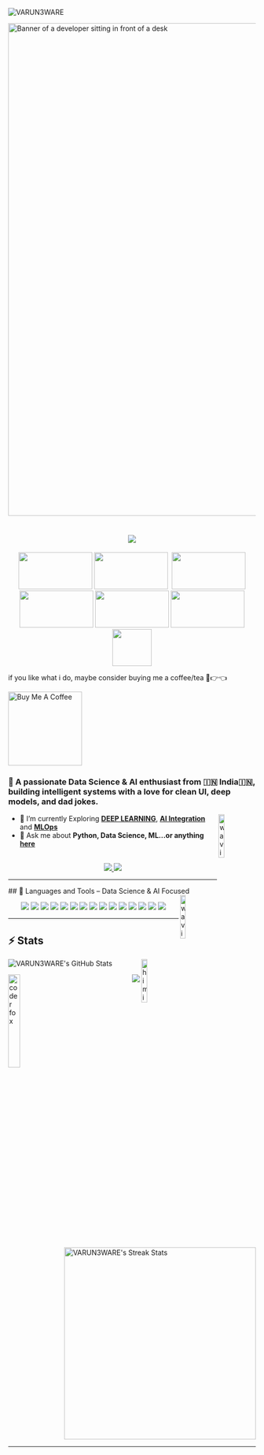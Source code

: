 <!-- 🧮 Profile Views -->
<p align="left">
  <img src="https://komarev.com/ghpvc/?username=VARUN3WARE&label=Profile%20views&color=blueviolet&style=flat-square" alt="VARUN3WARE" />
</p>
<img src="https://zidiolearning.in/public/uploads/main/files/09-02-2025/644a18b637053fa3709c5ba2_what-is-data-science.jpg" width="1000px" alt="Banner of a developer sitting in front of a desk">
<h1 align="center">
    <img src="https://readme-typing-svg.herokuapp.com/?font=Inter&size=48&center=true&vCenter=true&width=500&height=70&color=4E71FF&duration=4000&lines=NNAMASTE+SABHI!+👋👋;+I'm+Varun+Rao!;" />
</h1>

<!-- EXCITED CHARACTERS (Horizontal) -->
<p align="center">
  <img src="https://media.giphy.com/media/v1.Y2lkPWVjZjA1ZTQ3emNmOWRhNTJhdXprdmo0bHZhenpiZjIwcjY4d3EwNTJuMzBteHBxYSZlcD12MV9naWZzX3NlYXJjaCZjdD1n/26AHG5KGFxSkUWw1i/giphy.gif" width="150" height="75">
  <img src="https://media1.giphy.com/media/v1.Y2lkPTc5MGI3NjExNGR0ZGxoZWtnY3hucnNmOG5naXFiOGxsbXUxeXZpaGo1ejIwM3IzMyZlcD12MV9pbnRlcm5hbF9naWZfYnlfaWQmY3Q9Zw/3osxYc2axjCJNsCXyE/giphy.gif" width="150" height="75">&nbsp;
  <img src="https://media1.giphy.com/media/v1.Y2lkPTc5MGI3NjExNG01eWd0aGhrcGI4aWExa3EyYjE3dXp4cnJnZ3JrbDkweDJrb3kxayZlcD12MV9pbnRlcm5hbF9naWZfYnlfaWQmY3Q9Zw/4TtTVTmBoXp8txRU0C/giphy.gif" width="150" height="75">
  <img src="https://media.giphy.com/media/v1.Y2lkPTc5MGI3NjExMWQ0dm5vOXY2NmgyNDhrNDl4NXJvaGNiMGlrbDY5NG1wZHpudWRhYyZlcD12MV9naWZzX3NlYXJjaCZjdD1n/6WyINXd0MM5GqWicnj/giphy.gif" width="150" height="75">
  <img src="https://media.giphy.com/media/v1.Y2lkPTc5MGI3NjExb2EyZTl1NjZhbGY4dWt6b3phcnl2OGczNG95azB1N3o0cmFzbzJvcCZlcD12MV9naWZzX3NlYXJjaCZjdD1n/zoTHLilvdrK8Wg7v3w/giphy.gif" width="150" height="75">
  <img src="https://media.giphy.com/media/v1.Y2lkPTc5MGI3NjExb2EyZTl1NjZhbGY4dWt6b3phcnl2OGczNG95azB1N3o0cmFzbzJvcCZlcD12MV9naWZzX3NlYXJjaCZjdD1n/u8ALWUw9TdvuVpLOus/giphy.gif" width="150" height="75">

  <img src="https://media.giphy.com/media/v1.Y2lkPWVjZjA1ZTQ3enZsdDF3NXZjd3VsanF4cWJscmc2NGt3dHI3ODB1ZWs1bDFnaWM2biZlcD12MV9naWZzX3NlYXJjaCZjdD1n/3mJEekHXkjSCnWGTym/giphy.gif" width="80" height="75">

</p>


if you like what i do, maybe consider buying me a coffee/tea 🥺👉👈

<a href="https://www.buymeacoffee.com/abhisheknaiidu" target="_blank"><img src="https://cdn.buymeacoffee.com/buttons/v2/default-red.png" alt="Buy Me A Coffee" width="150" ></a>





### 🚀 A passionate **Data Science & AI enthusiast**  from 🇮🇳 India🇮🇳, building intelligent systems with a love for clean UI, deep models, and dad jokes.
<!-- HI FUN CHARACTER -->
<img src="https://media.giphy.com/media/v1.Y2lkPTc5MGI3NjExcmY4aXBjMG43OG9sc3F5NDE5cGQ3cmo1ODgzaW5raG9raTAxMDNvNyZlcD12MV9zdGlja2Vyc19zZWFyY2gmY3Q9cw/SXyDYS8HSWfaMTmKGJ/giphy.gif" align="right" width="15%" alt="waving-character">


- 🌱 I’m currently Exploring **[DEEP LEARNING](https://aws.amazon.com/what-is/deep-learning/)**, **[AI Integration](https://www.crewai.com/)** and  **[MLOps](https://roadmap.sh/mlops)**
- 💬 Ask me about **Python, Data Science, ML...or anything [here](https://github.com/varunrao-ai/varunrao-ai/issues)**

<br>

<div align="center">
  <a href="mailto:varunr@iitbhilai.ac.in">
    <img src="https://img.shields.io/badge/Gmail-333333?style=for-the-badge&logo=gmail&logoColor=red" />
  </a>
  <a href="https://www.linkedin.com/in/varun-rao-iit-gd-py/" target="_blank">
    <img src="https://img.shields.io/badge/LinkedIn-0077B5?style=for-the-badge&logo=linkedin&logoColor=white" />
  </a>
<!--   <a href="https://medium.com/@varunrao" target="_blank">
    <img src="https://img.shields.io/badge/Medium-000000?style=for-the-badge&logo=medium&logoColor=white" />
  </a>
  <a href="https://codepen.io/varunrao" target="_blank">
    <img src="https://img.shields.io/badge/CodePen-1e1f26?style=for-the-badge&logo=codepen&logoColor=white" />
  </a> -->
</div>

<hr>
## 🧠 Languages and Tools – Data Science & AI Focused

<br>
<!-- HI FUN CHARACTER -->
<img src="https://media.giphy.com/media/v1.Y2lkPTc5MGI3NjExMHZ0cXRkNnQ5bDZ1MmRlNG11cTg1a3J1MXAweTM5czNiemx6emZrbCZlcD12MV9zdGlja2Vyc19zZWFyY2gmY3Q9cw/KxzwnLpoQ20vezTRAo/giphy.gif" align="right" width="15%" alt="waving-character">


<p align="center">
  <!-- Core Languages -->
  <img src="https://skillicons.dev/icons?i=python,cpp,rust" />

  <!-- ML & DL Libraries -->
  <img src="https://skillicons.dev/icons?i=pytorch,tensorflow" />
  <img src="https://skillicons.dev/icons?i=scikit-learn,numpy,pandas" />

  <!-- NLP & Generative AI -->
  <img src="https://img.shields.io/badge/HuggingFace-FFBF00?style=for-the-badge&logo=huggingface&logoColor=black" />
  <img src="https://img.shields.io/badge/Transformers-303030?style=for-the-badge&logo=OpenAI&logoColor=white" />
  <img src="https://img.shields.io/badge/NLTK-85B22E?style=for-the-badge&logo=nltk&logoColor=white" />
  <img src="https://img.shields.io/badge/spaCy-09A3D5?style=for-the-badge&logo=spacy&logoColor=white" />
  <img src="https://img.shields.io/badge/LangChain-000000?style=for-the-badge&logo=data&logoColor=white" />

  <!-- Computer Vision -->
  <img src="https://img.shields.io/badge/OpenCV-5C3EE8?style=for-the-badge&logo=opencv&logoColor=white" />

  <!-- Data Viz & Analytics -->
  <img src="https://skillicons.dev/icons?i=matplotlib,seaborn" />
  <img src="https://img.shields.io/badge/Plotly-3F4F75?style=for-the-badge&logo=plotly&logoColor=white" />
  <img src="https://img.shields.io/badge/Tableau-E97627?style=for-the-badge&logo=tableau&logoColor=white" />
  <img src="https://img.shields.io/badge/Power%20BI-F2C811?style=for-the-badge&logo=powerbi&logoColor=black" />
  <img src="https://img.shields.io/badge/Streamlit-FF4B4B?style=for-the-badge&logo=streamlit&logoColor=white" />

  <!-- Version Control -->
  <img src="https://skillicons.dev/icons?i=git,github" />
</p>

<hr>

## ⚡️ Stats
<!--  HI PIKACHU  -->
<img src="https://media.giphy.com/media/v1.Y2lkPWVjZjA1ZTQ3M296bjQyaGJlcmI0eXh2ZHNteHB4Nm5lMWVsZWNrbDVvZXBpdXJodiZlcD12MV9zdGlja2Vyc19zZWFyY2gmY3Q9cw/x2Y1hQrUUIYGFaEUsL/giphy.gif" align="right" width="15%" alt="himiym">

<!--  MY GITHUB STAT  -->
<p>  <img src="https://github-readme-stats.vercel.app/api?username=VARUN3WARE&show_icons=true&count_private=true&custom_title=My%20Github%20Stat&layout=compact&theme=tokyonight&hide=issues&hide_border=true&hide_title=true,contribs" alt="VARUN3WARE's GitHub Stats" /> </p>


<!--  CAT  -->
<img align="left" src="https://media.giphy.com/media/v1.Y2lkPWVjZjA1ZTQ3NXo0OWY0dzI4cjdjYzYyNms2enozOWRldHFxbGRpZHc2NzBhcjYxcyZlcD12MV9zdGlja2Vyc19zZWFyY2gmY3Q9cw/SGVGR33dqDMtF0Cwz1/giphy.gif" width="22%" alt="coder fox">

<!--  LANGUAGES USED  -->
<p align="right"> <img style="align-item: center" src="https://github-readme-stats.vercel.app/api/top-langs/?username=VARUN3WARE&custom_title=Languages%20I%20have%20used&layout=compact&theme=tokyonight&hide_border=true&hide_title=true" /> </p>

<br>
<p align="centre">
  <img width="390" src="https://github-readme-streak-stats.herokuapp.com/?user=VARUN3WARE&theme=tokyonight&count_private=true&border_radius=10&locale=en" alt="VARUN3WARE's Streak Stats" />
</p>


<hr>

